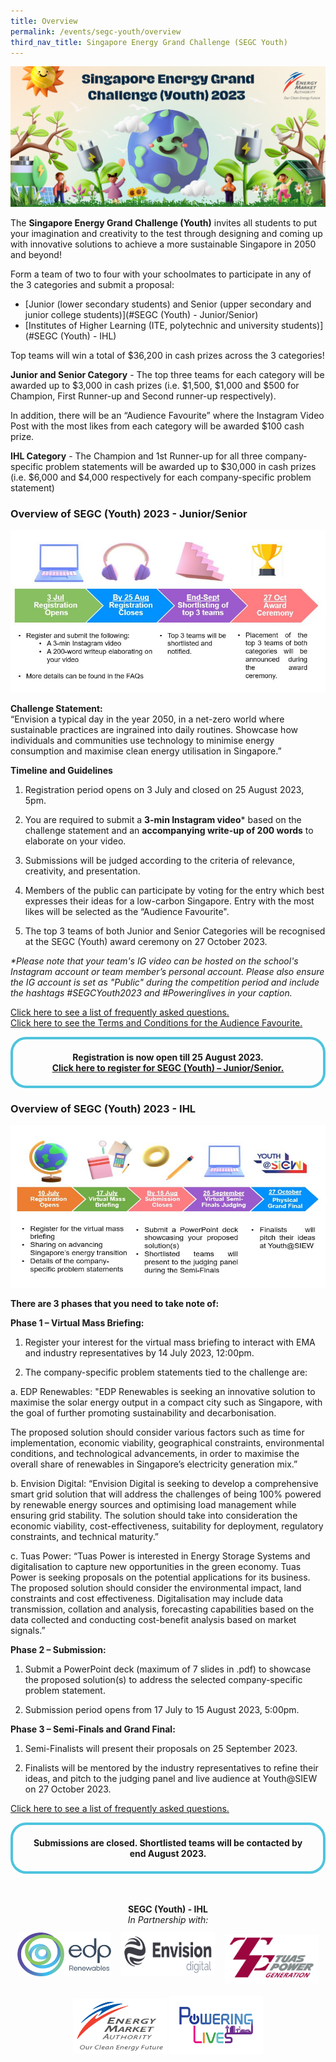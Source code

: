```yaml
---
title: Overview
permalink: /events/segc-youth/overview
third_nav_title: Singapore Energy Grand Challenge (SEGC Youth)
---
```

![Singapore Energy Grand Challenge (Youth) 2022](/images/events/segc/SEGC%20Banner%20V3.png)
<p style="text-align: center; font-weight: bold;">
</p>

 
The **Singapore Energy Grand Challenge (Youth)** invites all students to put your imagination and creativity to the test through designing and coming up  with innovative solutions to achieve a more sustainable Singapore in 2050 and beyond!

Form a team of two to four with your schoolmates to participate in any of the 3 categories and submit a proposal:

* [Junior (lower secondary students) and Senior (upper secondary and junior college students)](#SEGC (Youth) - Junior/Senior)
* [Institutes of Higher Learning (ITE, polytechnic and university students)](#SEGC (Youth) - IHL)

Top teams will win a total of $36,200 in cash prizes across the 3 categories!

**Junior and Senior Category** - The top three teams for each category will be awarded up to $3,000 in cash prizes (i.e. $1,500, $1,000 and $500 for Champion, First Runner-up and Second runner-up respectively).​

In addition, there will be an “Audience Favourite” where the Instagram Video Post with the most likes from each category will be awarded $100 cash prize.
 

**IHL Category** - The Champion and 1st Runner-up for all three company-specific problem statements will be awarded up to $30,000 in cash prizes (i.e. $6,000 and $4,000 respectively for each company-specific problem statement)



<a id="SEGC (Youth) - Junior/Senior" href=""></a>
### Overview of SEGC (Youth) 2023 - Junior/Senior

<img alt="Overview, 3 Jul Registration Opens, by 25 Aug Submission, by 31 Aug Screenshot Verification, End Oct Award Ceremony" style="width: 505px; height: 260px; max-width: 505px;" src="/images/events/segc/SEGC%202023%20-%20JS%20Overview_v2.JPG" />  
  

**Challenge Statement:**  
“Envision a typical day in the year 2050, in a net-zero world where sustainable practices are ingrained into daily routines. Showcase how individuals and communities use technology to minimise energy consumption and maximise clean energy utilisation in Singapore.”


**Timeline and Guidelines**  

1. Registration period opens on 3 July and closed on 25 August 2023, 5pm.
   
2. You are required to submit a **3-min Instagram video*** based on the challenge statement and an **accompanying write-up of 200 words** to elaborate on your video. 

3. Submissions will be judged according to the criteria of relevance, creativity, and presentation.
  
4. Members of the public can participate by voting for the entry which best expresses their ideas for a low-carbon Singapore. Entry with the most likes will be selected as the “Audience Favourite".
  
5. The top 3 teams of both Junior and Senior Categories will be recognised at the SEGC (Youth) award ceremony on 27 October 2023.

_*Please note that your team's IG video can be hosted on the school's Instagram account or team member’s personal account. Please also ensure the IG account is set as "Public" during the competition period and include the hashtags #SEGCYouth2023 and #Poweringlives in your caption._

<a href="/files/events/segc-youth/overview/Singapore%20Energy%20Grand%20Challenge%20(Youth)%20Junior-Senior%202023%20FAQs_vf.pdf" target="_blank">Click here to see a list of frequently asked questions.</a>
<br>
<a href="/files/events/segc-youth/overview/SEGC%202023%20-%20JS%20Audience%20Favourite%20TCs_vf.pdf" target="_blank">Click here to see the Terms and Conditions for the Audience Favourite.</a>

<div style="margin:auto; border: 4px solid; border-radius: 25px; padding: 20px 20px; border-color:#4EC4DD ">    
    <div style="text-align:center;">        
        <strong>
             Registration is now open till 25 August 2023.
         <br>
         <a href="https://go.gov.sg/segc2023" target="_blank">Click here to register for SEGC (Youth) – Junior/Senior.</a> 
        </strong>
        <br>
    </div>
</div>  

<a id="SEGC (Youth) - IHL" href=""></a>
### Overview of SEGC (Youth) 2023 - IHL

<img alt="Overview, 10 Jul Registration Opens, by 15 Aug Submission, 25 Aug Semi-finals, End Oct Award Ceremony" style="width: 505px; height: 260px; max-width: 505px;" src="/images/events/segc/SEGC%202023%20-%20IHL%20Overview_v2.JPG" />

**There are 3 phases that you need to take note of:**  

**Phase 1 – Virtual Mass Briefing:**  

1. Register your interest for the virtual mass briefing to interact with EMA and industry representatives by 14 July 2023, 12:00pm.

2. The company-specific problem statements tied to the challenge are:

a. EDP Renewables: "EDP Renewables is seeking an innovative solution to maximise the solar energy output in a compact city such as Singapore, with the goal of further promoting sustainability and decarbonisation. 
 
The proposed solution should consider various factors such as time for implementation, economic viability, geographical constraints, environmental conditions, and technological advancements, in order to maximise the overall share of renewables in Singapore’s electricity generation mix.”

b. Envision Digital: “Envision Digital is seeking to develop a comprehensive smart grid solution that will address the challenges of being 100% powered by renewable energy sources and optimising load management while ensuring grid stability. The solution should take into consideration the economic viability, cost-effectiveness, suitability for deployment, regulatory constraints, and technical maturity.”

c. Tuas Power: “Tuas Power is interested in Energy Storage Systems and digitalisation to capture new opportunities in the green economy. Tuas Power is seeking proposals on the potential applications for its business. The proposed solution should consider the environmental impact, land constraints and cost effectiveness. Digitalisation may include data transmission, collation and analysis, forecasting capabilities based on the data collected and conducting cost-benefit analysis based on market signals.”

**Phase 2 – Submission:**  

1. Submit a PowerPoint deck (maximum of 7 slides in .pdf) to showcase the proposed solution(s) to address the selected company-specific problem statement. 

2. Submission period opens from 17 July to 15 August 2023, 5:00pm.

**Phase 3 – Semi-Finals and Grand Final:**  

1. Semi-Finalists will present their proposals on 25 September 2023.

2. Finalists will be mentored by the industry representatives to refine their ideas, and pitch to the judging panel and live audience at Youth@SIEW on 27 October 2023.

<a href="/files/events/segc-youth/overview/Singapore%20Energy%20Grand%20Challenge%20(Youth)%20IHL%202023%20FAQs_vf2.pdf" target="_blank">Click here to see a list of frequently asked questions.</a>

<div style="margin:auto; border: 4px solid; border-radius: 25px; padding: 20px 20px; border-color:#4EC4DD ">    
    <div style="text-align:center;">        
        <strong>
             Submissions are closed. Shortlisted teams will be contacted by end August 2023.
        </strong>
        <br>
    </div>
</div>

<br/>
<p style="text-align: center;">
    <br/>
    <span style="font-weight: bold;">SEGC (Youth) - IHL</span>
    <br/>
    <span style="font-style: italic; text-align: center;">In Partnership with:</span>
    <br/>
<img alt="EDP Renewables" style="padding-bottom: 12px; width: 150px; height: 70px; max-width: 150px; display: inline-block;" src="/images/common/partner-logos/EDPR_Logo_no%20border.jpg" />
<img alt="Envision Digital" style="margin: 12px; width: 150px;height: 70px; max-width: 150px; display: inline-block;" src="/images/common/partner-logos/Envision%20Digital%20Logo.png" />
<img alt="Tuas Power" style="width: 150px;height: 80px; max-width: 150px; display: inline-block;" src="/images/common/partner-logos/Tuas%20Power_Logo_no%20border.jpg" />
    <br/>
    <br/>
    <img alt="Energy Market Authority" style="width: 150px; height: 88px; max-width: 150px; display: inline-block;" src="images/common/EMA-Logo-2023.jpg" />
<img alt="Powering Lives" style="width: 150px; height: 92px; max-width: 150px; display: inline-block;" src="images/common/ema-pl-logo.png" />
